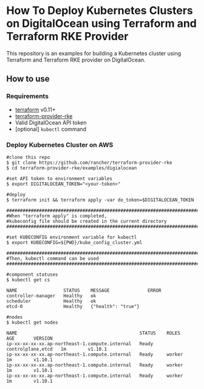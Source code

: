 # How To Deploy Kubernetes Clusters on DigitalOcean using Terraform and Terraform RKE Provider

This repository is an examples for building a Kubernetes cluster using Terraform and Terraform RKE provider on DigitalOcean.

## How to use

### Requirements

- [terraform](https://terraform.io) v0.11+
- [terraform-provider-rke](https://github.com/rancher/terraform-provider-rke)
- Valid DigitalOcean API token
- [optional] `kubectl` command

### Deploy Kubernetes Cluster on AWS

```console
#clone this repo
$ git clone https://github.com/rancher/terraform-provider-rke
$ cd terraform-provider-rke/examples/digialocean

#set API token to environment variables
$ export DIGITALOCEAN_TOKEN="<your-token>"

#deploy
$ terraform init && terraform apply -var do_token=$DIGITALOCEAN_TOKEN

###########################################################################
#When "terraform apply" is completed, 
#kubeconfig file should be created in the current directory 
###########################################################################

#set KUBECONFIG environment variable for kubectl 
$ export KUBECONFIG=${PWD}/kube_config_cluster.yml 

###########################################################################
#Then, kubectl command can be used
###########################################################################

#component statuses
$ kubectl get cs

NAME                 STATUS    MESSAGE              ERROR
controller-manager   Healthy   ok                   
scheduler            Healthy   ok                   
etcd-0               Healthy   {"health": "true"}  

#nodes
$ kubectl get nodes

NAME                                             STATUS    ROLES               AGE       VERSION
ip-xx-xx-xx-xx.ap-northeast-1.compute.internal   Ready     controlplane,etcd   1m        v1.10.1
ip-xx-xx-xx-xx.ap-northeast-1.compute.internal   Ready     worker              1m        v1.10.1
ip-xx-xx-xx-xx.ap-northeast-1.compute.internal   Ready     worker              1m        v1.10.1
ip-xx-xx-xx-xx.ap-northeast-1.compute.internal   Ready     worker              1m        v1.10.1
```

